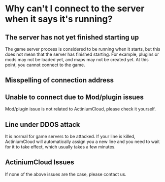 # Why can't I connect to the server when it says it's running?

## The server has not yet finished starting up
The game server process is considered to be running when it starts, but this does not mean that the server has finished starting. For example, plugins or mods may not be loaded yet, and maps may not be created yet. At this point, you cannot connect to the game. 

## Misspelling of connection address

## Unable to connect due to Mod/plugin issues
Mod/plugin issue is not related to ActiniumCloud, please check it yourself.

## Line under DDOS attack
It is normal for game servers to be attacked. If your line is killed, ActiniumCloud will automatically assign you a new line and you need to wait for it to take effect, which usually takes a few minutes.

## ActiniumCloud Issues
If none of the above issues are the case, please contact us.

